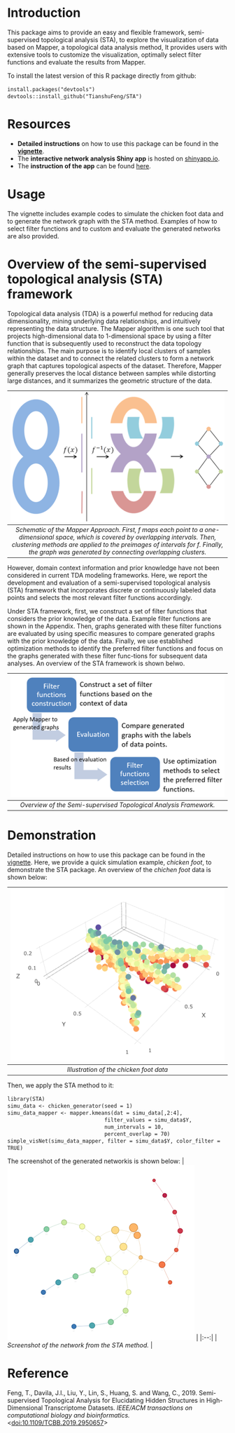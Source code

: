 # Introduction

This package aims to provide an easy and flexible framework, semi-supervised topological analysis (STA), to explore the visualization of data based on Mapper, a topological data analysis method, It provides users with extensive tools to customize the visualization, optimally select filter functions and evaluate the results from Mapper.

To install the latest version of this R package directly from github:
```
install.packages("devtools")
devtools::install_github("TianshuFeng/STA")
```

# Resources

- __Detailed instructions__ on how to use this package can be found in the __[vignette](https://tianshufeng.github.io/STA/articles/STA.html)__. 
- The __interactive network analysis Shiny app__ is hosted on [shinyapp.io](http://tsfeng.shinyapps.io/STA-app). 
- The __instruction of the app__ can be found [here](https://tianshufeng.github.io/STA/articles/Shiny_app_instruction.html).

# Usage

The vignette includes example codes to simulate the chicken foot data and to generate the network graph with the STA method. Examples of how to select filter functions and to custom and evaluate the generated networks are also provided.

# Overview of the semi-supervised topological analysis (STA) framework

Topological data analysis (TDA) is a powerful method for reducing data dimensionality, mining underlying data relationships, and intuitively representing the data structure. 
The Mapper algorithm is one such tool that projects high-dimensional data to 1-dimensional space by using a filter function that is subsequently used to reconstruct the data topology relationships. 
The main purpose is to identify local clusters of samples within the dataset and to connect the related clusters to form a network graph that captures topological aspects of the dataset. Therefore, Mapper generally preserves the local distance between samples while distorting large distances, and it summarizes the geometric structure of the data.


| ![Illustrate](man/figures/Illustrate.png) | 
|:--:| 
| *Schematic of the Mapper Approach. First, f maps each point to a one-dimensional space, which is covered by overlapping intervals. Then, clustering methods are applied to the preimages of intervals for f. Finally, the graph was generated by connecting overlapping clusters.* |


However, domain context information and prior knowledge have not been considered in current TDA modeling frameworks. Here, we report the development and evaluation of a semi-supervised topological analysis (STA) framework that incorporates discrete or continuously labeled data points and selects the most relevant filter functions accordingly. 

Under STA framework, first, we construct a set of filter functions that considers the prior knowledge of the data. Example filter functions are shown in the Appendix. Then, graphs generated with these filter functions are evaluated by using specific measures to compare generated graphs with the prior knowledge of the data. Finally, we use established optimization methods to identify the preferred filter functions and focus on the graphs generated with these filter func-tions for subsequent data analyses. An overview of the STA framework is shown belwo. 

| ![Overview](man/figures/Overview.png) | 
|:--:| 
| *Overview of the Semi-supervised Topological Analysis Framework.* |


# Demonstration

Detailed instructions on how to use this package can be found in the [vignette](https://tianshufeng.github.io/STA/articles/STA.html). Here, we provide a quick simulation example, _chicken foot_, to demonstrate the STA package. An overview of the _chichen foot_ data is shown below:

| ![Illustration](man/figures/Chichen_foot.png) | 
|:--:| 
| *Illustration of the _chicken foot_ data* |

Then, we apply the STA method to it:
```
library(STA)
simu_data <- chicken_generator(seed = 1)
simu_data_mapper <- mapper.kmeans(dat = simu_data[,2:4],
                               filter_values = simu_data$Y,
                               num_intervals = 10,
                               percent_overlap = 70)
simple_visNet(simu_data_mapper, filter = simu_data$Y, color_filter = TRUE)
```
The screenshot of the generated networkis is shown below:
| ![Screenshot](man/figures/Res_chicken_foot.png) | 
|:--:| 
| *Screenshot of the network from the STA method.* |



# Reference

Feng, T., Davila, J.I., Liu, Y., Lin, S., Huang, S. and Wang, C., 2019. Semi-supervised Topological Analysis for Elucidating Hidden Structures in High-Dimensional Transcriptome Datasets. _IEEE/ACM transactions on computational biology and bioinformatics._ <[doi:10.1109/TCBB.2019.2950657](https://doi.org/10.1109/TCBB.2019.2950657)>
